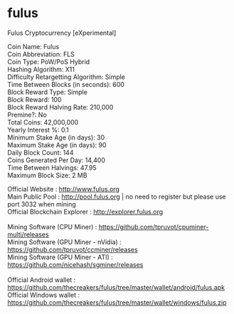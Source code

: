 # fulus
Fulus Cryptocurrency [eXperimental]

Coin Name: Fulus<br>
Coin Abbreviation: FLS <br>
Coin Type: PoW/PoS Hybrid <br>
Hashing Algorithm: X11 <br>
Difficulty Retargetting Algorithm: Simple<br>
Time Between Blocks (in seconds): 600<br>
Block Reward Type: Simple <br>
Block Reward: 100<br>
Block Reward Halving Rate: 210,000<br>
Premine?: No<br>
Total Coins: 42,000,000<br>
Yearly Interest %: 0.1<br>
Minimum Stake Age (in days): 30<br>
Maximum Stake Age (in days): 90<br>
Daily Block Count: 144<br>
Coins Generated Per Day: 14,400<br>
Time Between Halvings: 47.95<br>
Maximum Block Size: 2 MB<br>

Official Website : http://www.fulus.org <br>
Main Public Pool : http://pool.fulus.org  | no need to register but please use port 3032 when mining <br>
Official Blockchain Explorer : http://explorer.fulus.org <br><br>
Mining Software (CPU Miner) : https://github.com/tpruvot/cpuminer-multi/releases <br>
Mining Software (GPU Miner - nVidia) : https://github.com/tpruvot/ccminer/releases <br>
Mining Software (GPU Miner - ATI) : https://github.com/nicehash/sgminer/releases <br><br>
Official Android wallet : https://github.com/thecreakers/fulus/tree/master/wallet/android/fulus.apk <br>
Official Windows wallet : https://github.com/thecreakers/fulus/tree/master/wallet/windows/fulus.zip <br>
